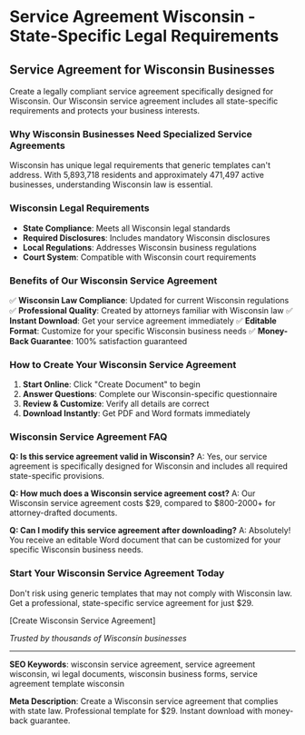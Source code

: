 # Service Agreement Wisconsin - State-Specific Legal Requirements

## Service Agreement for Wisconsin Businesses

Create a legally compliant service agreement specifically designed for Wisconsin. Our Wisconsin service agreement includes all state-specific requirements and protects your business interests.

### Why Wisconsin Businesses Need Specialized Service Agreements

Wisconsin has unique legal requirements that generic templates can't address. With 5,893,718 residents and approximately 471,497 active businesses, understanding Wisconsin law is essential.

### Wisconsin Legal Requirements

- **State Compliance**: Meets all Wisconsin legal standards
- **Required Disclosures**: Includes mandatory Wisconsin disclosures
- **Local Regulations**: Addresses Wisconsin business regulations
- **Court System**: Compatible with Wisconsin court requirements

### Benefits of Our Wisconsin Service Agreement

✅ **Wisconsin Law Compliance**: Updated for current Wisconsin regulations
✅ **Professional Quality**: Created by attorneys familiar with Wisconsin law
✅ **Instant Download**: Get your service agreement immediately
✅ **Editable Format**: Customize for your specific Wisconsin business needs
✅ **Money-Back Guarantee**: 100% satisfaction guaranteed

### How to Create Your Wisconsin Service Agreement

1. **Start Online**: Click "Create Document" to begin
2. **Answer Questions**: Complete our Wisconsin-specific questionnaire
3. **Review & Customize**: Verify all details are correct
4. **Download Instantly**: Get PDF and Word formats immediately

### Wisconsin Service Agreement FAQ

**Q: Is this service agreement valid in Wisconsin?**
A: Yes, our service agreement is specifically designed for Wisconsin and includes all required state-specific provisions.

**Q: How much does a Wisconsin service agreement cost?**
A: Our Wisconsin service agreement costs $29, compared to $800-2000+ for attorney-drafted documents.

**Q: Can I modify this service agreement after downloading?**
A: Absolutely! You receive an editable Word document that can be customized for your specific Wisconsin business needs.

### Start Your Wisconsin Service Agreement Today

Don't risk using generic templates that may not comply with Wisconsin law. Get a professional, state-specific service agreement for just $29.

[Create Wisconsin Service Agreement]

*Trusted by thousands of Wisconsin businesses*

---

**SEO Keywords**: wisconsin service agreement, service agreement wisconsin, wi legal documents, wisconsin business forms, service agreement template wisconsin

**Meta Description**: Create a Wisconsin service agreement that complies with state law. Professional template for $29. Instant download with money-back guarantee.
